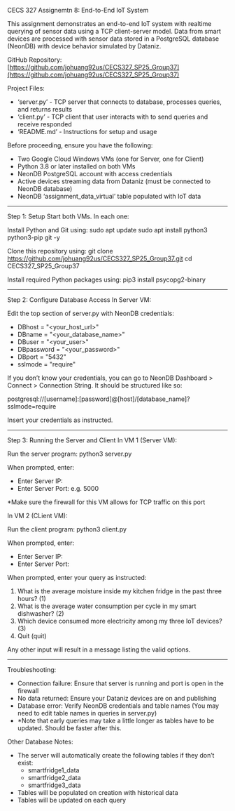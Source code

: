 CECS 327 Assignemtn 8: End-to-End IoT System

This assignment demonstrates an end-to-end IoT system with realtime querying of sensor data using a TCP client-server model. Data from smart devices are processed with sensor data stored in a PostgreSQL database (NeonDB) with device behavior simulated by Dataniz.

GitHub Repository: [https://github.com/johuang92us/CECS327_SP25_Group37](https://github.com/johuang92us/CECS327_SP25_Group37)

Project Files:
- ‘server.py’ - TCP server that connects to database, processes queries, and returns results
- ‘client.py’ - TCP client that user interacts with to send queries and receive responded
- ‘README.md’ - Instructions for setup and usage

Before proceeding, ensure you have the following:
- Two Google Cloud Windows VMs (one for Server, one for Client)
- Python 3.8 or later installed on both VMs
- NeonDB PostgreSQL account with access credentials
- Active devices streaming data from Dataniz (must be connected to NeonDB database)
- NeonDB ‘assignment_data_virtual’ table populated with IoT data

-----

Step 1: Setup
Start both VMs. In each one:

Install Python and Git using:
sudo apt update
sudo apt install python3 python3-pip git -y

Clone this repository using:
git clone https://github.com/johuang92us/CECS327_SP25_Group37.git
cd CECS327_SP25_Group37

Install required Python packages using:
pip3 install psycopg2-binary

-----

Step 2: Configure Database Access
In Server VM:

Edit the top section of server.py with NeonDB credentials:
- DBhost = "<your_host_url>"
- DBname = "<your_database_name>"
- DBuser = "<your_user>"
- DBpassword = "<your_password>"
- DBport = "5432"
- sslmode = "require"

If you don’t know your credentials, you can go to NeonDB Dashboard > Connect > Connection String. It should be structured like so:

postgresql://[username]:[password]@[host]/[database_name]?sslmode=require

Insert your credentials as instructed.

-----

Step 3: Running the Server and Client
In VM 1 (Server VM):

Run the server program: python3 server.py

When prompted, enter:
- Enter Server IP: <Internal IP of this VM>
- Enter Server Port: e.g. 5000

*Make sure the firewall for this VM allows for TCP traffic on this port

In VM 2 (CLient VM):

Run the client program: python3 client.py

When prompted, enter:
- Enter Server IP: <Internal IP of Server VM>
- Enter Server Port: <Same port as server VM>

When prompted, enter your query as instructed:
1. What is the average moisture inside my kitchen fridge in the past three hours? (1)
2. What is the average water consumption per cycle in my smart dishwasher? (2)
3. Which device consumed more electricity among my three IoT devices? (3)
4. Quit (quit)
   
Any other input will result in a message listing the valid options.

-----

Troubleshooting:
- Connection failure: Ensure that server is running and port is open in the firewall
- No data returned: Ensure your Dataniz devices are on and publishing
- Database error: Verify NeonDB credentials and table names (You may need to edit table names in queries in server.py)
- *Note that early queries may take a little longer as tables have to be updated. Should be faster after this.


Other Database Notes:
- The server will automatically create the following tables if they don’t exist:
   - smartfridge1_data
   - smartfridge2_data
   - smartfridge3_data
- Tables will be populated on creation with historical data
- Tables will be updated on each query
